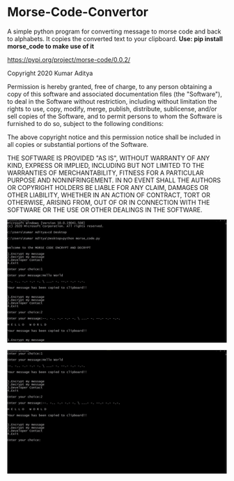 # Morse-Code-Convertor
A simple python program for converting message to morse code and back to alphabets.
It copies the converted text to your clipboard.
**Use: pip install morse_code to make use of it**

https://pypi.org/project/morse-code/0.0.2/

Copyright 2020 Kumar Aditya

Permission is hereby granted, free of charge, to any person obtaining a copy of this software and associated documentation files (the "Software"), to deal in the Software without restriction, including without limitation the rights to use, copy, modify, merge, publish, distribute, sublicense, and/or sell copies of the Software, and to permit persons to whom the Software is furnished to do so, subject to the following conditions:

The above copyright notice and this permission notice shall be included in all copies or substantial portions of the Software.

THE SOFTWARE IS PROVIDED "AS IS", WITHOUT WARRANTY OF ANY KIND, EXPRESS OR IMPLIED, INCLUDING BUT NOT LIMITED TO THE WARRANTIES OF MERCHANTABILITY, FITNESS FOR A PARTICULAR PURPOSE AND NONINFRINGEMENT. IN NO EVENT SHALL THE AUTHORS OR COPYRIGHT HOLDERS BE LIABLE FOR ANY CLAIM, DAMAGES OR OTHER LIABILITY, WHETHER IN AN ACTION OF CONTRACT, TORT OR OTHERWISE, ARISING FROM, OUT OF OR IN CONNECTION WITH THE SOFTWARE OR THE USE OR OTHER DEALINGS IN THE SOFTWARE.


![alt text](https://github.com/kaadi2000/Morse-Code-Convertor/blob/main/Screenshot_1.jpg?raw=true)

![alt text](https://github.com/kaadi2000/Morse-Code-Convertor/blob/main/Screenshot_2.jpg?raw=true)
